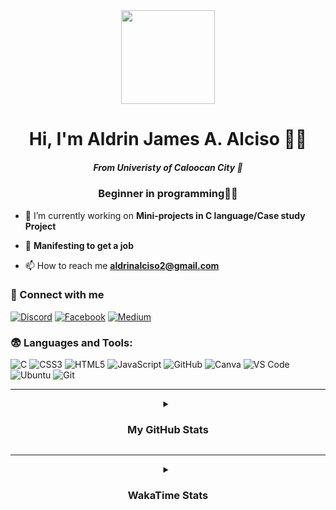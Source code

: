 
<div align="center">
  <img height="150" src="https://miro.medium.com/v2/1*tGHAV9yItR_FISNYM7HGqQ.gif"  />
</div>

<h1 align="center">Hi, I'm Aldrin James A. Alciso 👨‍💻</h1>
<h5 align="center">From Univeristy of Caloocan City 🏫</h1>
<h3 align="center">Beginner in programming🥀💔</h3>


- 🤗 I’m currently working on **Mini-projects in C language/Case study Project**

- 🤞 **Manifesting to get a job**

- 📫 How to reach me **aldrinalciso2@gmail.com**


### 🤝 Connect with me

[![Discord](https://img.shields.io/badge/Discord-5865F2?style=for-the-badge&logo=discord&logoColor=white)](https://discord.com/users/drin0_o)
[![Facebook](https://img.shields.io/badge/Facebook-1877F2?style=for-the-badge&logo=facebook&logoColor=white)](https://web.facebook.com/aldrin.alciso.2024)
[![Medium](https://img.shields.io/badge/Medium-12100E?style=for-the-badge&logo=medium&logoColor=white)](https://medium.com/@liohaym)

</p>

### 😨 Languages and Tools:

![C](https://img.shields.io/badge/C-00599C?style=for-the-badge&logo=c&logoColor=white)
![CSS3](https://img.shields.io/badge/CSS3-1572B6?style=for-the-badge&logo=css3&logoColor=white)
![HTML5](https://img.shields.io/badge/HTML5-E34F26?style=for-the-badge&logo=html5&logoColor=white)
![JavaScript](https://img.shields.io/badge/JavaScript-F7DF1E?style=for-the-badge&logo=javascript&logoColor=black)
![GitHub](https://img.shields.io/badge/GitHub-181717?style=for-the-badge&logo=github&logoColor=white)
![Canva](https://img.shields.io/badge/Canva-00C4CC?style=for-the-badge&logo=canva&logoColor=white)
![VS Code](https://img.shields.io/badge/VS%20Code-007ACC?style=for-the-badge&logo=visual-studio-code&logoColor=white)
![Ubuntu](https://img.shields.io/badge/Ubuntu-E95420?style=for-the-badge&logo=ubuntu&logoColor=white)
![Git](https://img.shields.io/badge/Git-F05032?style=for-the-badge&logo=git&logoColor=white)




---

<details align="center">
  <summary> <h3>My GitHub Stats</h3> </summary>
  

[![Frtzhahn's github activity graph](https://github-readme-activity-graph.vercel.app/graph?username=Frtzhahn&theme=react)](https://github.com/ashutosh00710/github-readme-activity-graph)

<div align="center">
  <img width="400" src="https://github-readme-stats.vercel.app/api?username=frtzhahn&show_icons=true&theme=react&hide_border=true&bg_color=0d1117" />  
  <img width="425" src="https://github-readme-streak-stats.herokuapp.com?user=frtzhahn&theme=react&hide_border=true&background=0d1117" />  
  <img width="400" src="https://github-readme-stats.vercel.app/api/top-langs/?username=frtzhahn&layout=compact&theme=react&hide=Jupyter%20Notebook&hide_border=true&bg_color=0d1117" />  
</div>
</details>


---  
<details align="center">
  <summary><h3>WakaTime Stats</h3></summary>

<!--START_SECTION:waka-->
![Code Time](http://img.shields.io/badge/Code%20Time-17%20hrs%201%20min-blue)

![Lines of code](https://img.shields.io/badge/From%20Hello%20World%20I%27ve%20Written-15.0%20thousand%20lines%20of%20code-blue)

**I'm a Night 🦉** 

```text
🌞 Morning                60 commits          ███░░░░░░░░░░░░░░░░░░░░░░   13.39 % 
🌆 Daytime                85 commits          █████░░░░░░░░░░░░░░░░░░░░   18.97 % 
🌃 Evening                223 commits         ████████████░░░░░░░░░░░░░   49.78 % 
🌙 Night                  80 commits          ████░░░░░░░░░░░░░░░░░░░░░   17.86 % 
```
📅 **I'm Most Productive on Saturday** 

```text
Monday                   13 commits          █░░░░░░░░░░░░░░░░░░░░░░░░   02.90 % 
Tuesday                  12 commits          █░░░░░░░░░░░░░░░░░░░░░░░░   02.68 % 
Wednesday                10 commits          █░░░░░░░░░░░░░░░░░░░░░░░░   02.23 % 
Thursday                 5 commits           ░░░░░░░░░░░░░░░░░░░░░░░░░   01.12 % 
Friday                   133 commits         ███████░░░░░░░░░░░░░░░░░░   29.69 % 
Saturday                 170 commits         █████████░░░░░░░░░░░░░░░░   37.95 % 
Sunday                   105 commits         ██████░░░░░░░░░░░░░░░░░░░   23.44 % 
```


📊 **This Week I Spent My Time On** 

```text
💬 Programming Languages: 
C                        7 hrs 5 mins        █████████████████████████   99.79 % 
Markdown                 0 secs              ░░░░░░░░░░░░░░░░░░░░░░░░░   00.08 % 
HTML                     0 secs              ░░░░░░░░░░░░░░░░░░░░░░░░░   00.06 % 
XML                      0 secs              ░░░░░░░░░░░░░░░░░░░░░░░░░   00.02 % 
JavaScript               0 secs              ░░░░░░░░░░░░░░░░░░░░░░░░░   00.02 % 

🔥 Editors: 
VS Code                  7 hrs 6 mins        █████████████████████████   100.00 % 

🐱‍💻 Projects: 
c.lang.practices         6 hrs 17 mins       ██████████████████████░░░   88.42 % 
C language               46 mins             ███░░░░░░░░░░░░░░░░░░░░░░   10.90 % 
C_language               1 min               ░░░░░░░░░░░░░░░░░░░░░░░░░   00.40 % 
mini-projects.C          0 secs              ░░░░░░░░░░░░░░░░░░░░░░░░░   00.09 % 
devtools-workspace-demo  0 secs              ░░░░░░░░░░░░░░░░░░░░░░░░░   00.09 % 

💻 Operating System: 
Linux                    5 hrs 56 mins       █████████████████████░░░░   83.51 % 
Windows                  1 hr 10 mins        ████░░░░░░░░░░░░░░░░░░░░░   16.49 % 
```


<!--END_SECTION:waka-->


<div align="center">
<img height="500"src="https://media.tenor.com/q5JB-FKUvSIAAAAM/queendugif-peace.gif"/>
</div>


</details>





